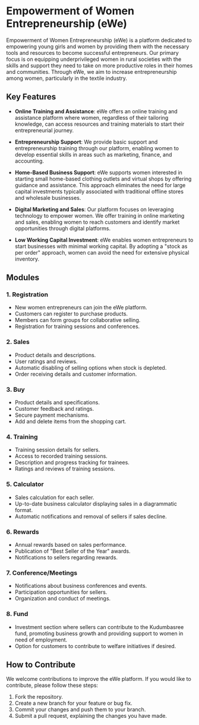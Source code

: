 # Empowerment of Women Entrepreneurship (eWe)


Empowerment of Women Entrepreneurship (eWe) is a platform dedicated to empowering young girls and women by providing them with the necessary tools and resources to become successful entrepreneurs. Our primary focus is on equipping underprivileged women in rural societies with the skills and support they need to take on more productive roles in their homes and communities. Through eWe, we aim to increase entrepreneurship among women, particularly in the textile industry.

## Key Features

- **Online Training and Assistance**: eWe offers an online training and assistance platform where women, regardless of their tailoring knowledge, can access resources and training materials to start their entrepreneurial journey.

- **Entrepreneurship Support**: We provide basic support and entrepreneurship training through our platform, enabling women to develop essential skills in areas such as marketing, finance, and accounting.

- **Home-Based Business Support**: eWe supports women interested in starting small home-based clothing outlets and virtual shops by offering guidance and assistance. This approach eliminates the need for large capital investments typically associated with traditional offline stores and wholesale businesses.

- **Digital Marketing and Sales**: Our platform focuses on leveraging technology to empower women. We offer training in online marketing and sales, enabling women to reach customers and identify market opportunities through digital platforms.

- **Low Working Capital Investment**: eWe enables women entrepreneurs to start businesses with minimal working capital. By adopting a "stock as per order" approach, women can avoid the need for extensive physical inventory.

## Modules

### 1. Registration

- New women entrepreneurs can join the eWe platform.
- Customers can register to purchase products.
- Members can form groups for collaborative selling.
- Registration for training sessions and conferences.

### 2. Sales

- Product details and descriptions.
- User ratings and reviews.
- Automatic disabling of selling options when stock is depleted.
- Order receiving details and customer information.

### 3. Buy

- Product details and specifications.
- Customer feedback and ratings.
- Secure payment mechanisms.
- Add and delete items from the shopping cart.

### 4. Training

- Training session details for sellers.
- Access to recorded training sessions.
- Description and progress tracking for trainees.
- Ratings and reviews of training sessions.

### 5. Calculator

- Sales calculation for each seller.
- Up-to-date business calculator displaying sales in a diagrammatic format.
- Automatic notifications and removal of sellers if sales decline.

### 6. Rewards

- Annual rewards based on sales performance.
- Publication of "Best Seller of the Year" awards.
- Notifications to sellers regarding rewards.

### 7. Conference/Meetings

- Notifications about business conferences and events.
- Participation opportunities for sellers.
- Organization and conduct of meetings.

### 8. Fund

- Investment section where sellers can contribute to the Kudumbasree fund, promoting business growth and providing support to women in need of employment.
- Option for customers to contribute to welfare initiatives if desired.

## How to Contribute

We welcome contributions to improve the eWe platform. If you would like to contribute, please follow these steps:

1. Fork the repository.
2. Create a new branch for your feature or bug fix.
3. Commit your changes and push them to your branch.
4. Submit a pull request, explaining the changes you have made.

